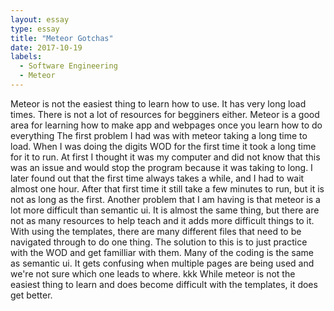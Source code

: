 ```yaml
---
layout: essay
type: essay
title: "Meteor Gotchas"
date: 2017-10-19
labels:
  - Software Engineering
  - Meteor
---
```


   Meteor is not the easiest thing to learn how to use. It has very long load times. There is not a lot of resources for begginers either. Meteor is a good area for learning how to make app and webpages once you learn how to do everything 
   The first problem I had was with meteor taking a long time to load. When I was doing the digits WOD for the first time it took a long time for it to run. At first I thought it was my computer and did not know that this was an issue and would stop the program because it was taking to long. I later found out that the first time always takes a while, and I had to wait almost one hour. After that first time it still take a few minutes to run, but it is not as long as the first.
   Another problem that I am having is that meteor is a lot more difficult than semantic ui. It is almost the same thing, but there are not as many resources to help teach and it adds more difficult things to it. With using the templates, there are many different files that need to be navigated through to do one thing. The solution to this is to just practice with the WOD and get familliar with them. Many of the coding is the same as semantic ui. It gets confusing when multiple pages are being used and we're not sure which one leads to where. kkk
   While meteor is not the easiest thing to learn and does become difficult with the templates, it does get better. 
